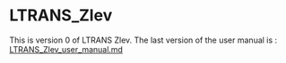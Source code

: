 # LTRANS_Zlev
This is version 0 of LTRANS Zlev.
The last version of the user manual is : [LTRANS_Zlev_user_manual.md]

[LTRANS_Zlev_user_manual.md]:  https://github.com/inogs/LTRANS_Zlev/blob/v0_beta/LTRANS_Zlev_user_manual.md
